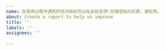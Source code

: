 ```yaml
---
name: 在使用过程中遇到的任何BUG可以在此处反馈~仅接受BUG反馈，请知悉。
about: Create a report to help us improve
title: ''
labels: ''
assignees: ''

---
```



